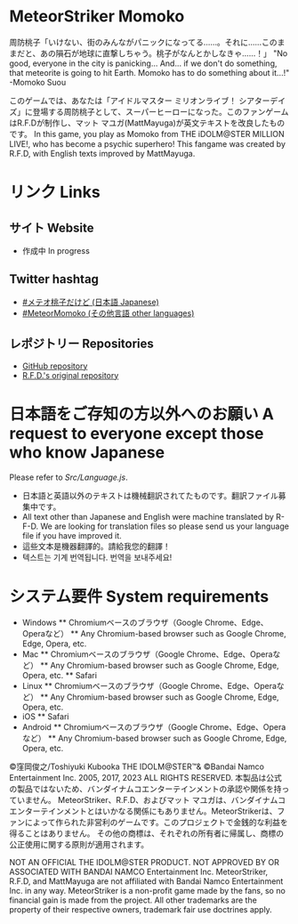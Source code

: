 # MeteorStriker Momoko
周防桃子「いけない、街のみんながパニックになってる……。それに……このままだと、あの隕石が地球に直撃しちゃう。桃子がなんとかしなきゃ……！」
"No good, everyone in the city is panicking... And... if we don't do something, that meteorite is going to hit Earth. Momoko has to do something about it...!" -Momoko Suou

このゲームでは、あなたは「アイドルマスター ミリオンライブ！ シアターデイズ」に登場する周防桃子として、スーパーヒーローになった。このファンゲームはR.F.Dが制作し、マット マユガ(MattMayuga)が英文テキストを改良したものです。
In this game, you play as Momoko from THE iDOLM@STER MILLION LIVE!, who has become a psychic superhero! This fangame was created by R.F.D, with English texts improved by MattMayuga.

# リンク Links
## サイト Website
- 作成中 In progress
## Twitter hashtag
- [#メテオ桃子だけど (日本語 Japanese)](https://twitter.com/hashtag/%E3%83%A1%E3%83%86%E3%82%AA%E6%A1%83%E5%AD%90%E3%81%A0%E3%81%91%E3%81%A9)
- [#MeteorMomoko (その他言語 other languages)](https://twitter.com/hashtag/MeteorMomoko)
## レポジトリー Repositories
- [GitHub repository](https://github.com/MattMayuga/MeteorStriker)
- [R.F.D.'s original repository](https://github.com/R-F-D/MeteorStriker)

# 日本語をご存知の方以外へのお願い A request to everyone except those who know Japanese
Please refer to *Src/Language.js*.

- 日本語と英語以外のテキストは機械翻訳されてたものです。翻訳ファイル募集中です。
- All text other than Japanese and English were machine translated by R-F-D. We are looking for translation files so please send us your language file if you have improved it.
- 這些文本是機器翻譯的。請給我您的翻譯！
- 텍스트는 기계 번역됩니다. 번역을 보내주세요!

# システム要件 System requirements
* Windows
** Chromiumベースのブラウザ（Google Chrome、Edge、Operaなど）
** Any Chromium-based browser such as Google Chrome, Edge, Opera, etc. 
* Mac
** Chromiumベースのブラウザ（Google Chrome、Edge、Operaなど）
** Any Chromium-based browser such as Google Chrome, Edge, Opera, etc. 
** Safari
* Linux
** Chromiumベースのブラウザ（Google Chrome、Edge、Operaなど）
** Any Chromium-based browser such as Google Chrome, Edge, Opera, etc. 
* iOS
** Safari
* Android
** Chromiumベースのブラウザ（Google Chrome、Edge、Operaなど）
** Any Chromium-based browser such as Google Chrome, Edge, Opera, etc. 

©窪岡俊之/Toshiyuki Kubooka THE IDOLM@STER™& ©Bandai Namco Entertainment Inc. 2005, 2017, 2023 ALL RIGHTS RESERVED.
本製品は公式の製品ではないため、バンダイナムコエンターテインメントの承認や関係を持っていません。
MeteorStriker、R.F.D、およびマット マユガは、バンダイナムコエンターテインメントとはいかなる関係にもありません。MeteorStrikerは、ファンによって作られた非営利のゲームです。このプロジェクトで金銭的な利益を得ることはありません。
その他の商標は、それぞれの所有者に帰属し、商標の公正使用に関する原則が適用されます。

NOT AN OFFICIAL THE IDOLM@STER PRODUCT. NOT APPROVED BY OR ASSOCIATED WITH BANDAI NAMCO Entertainment Inc.
MeteorStriker, R.F.D, and MattMayuga are not affiliated with Bandai Namco Entertainment Inc. in any way. MeteorStriker is a non-profit game made by the fans, so no financial gain is made from the project.
All other trademarks are the property of their respective owners, trademark fair use doctrines apply.
